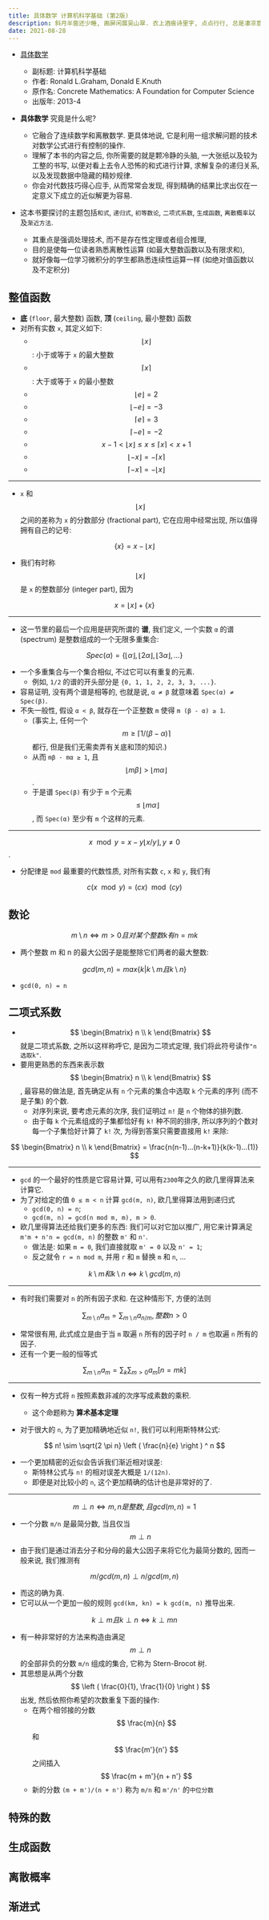 ```yaml
---
title: 具体数学 计算机科学基础 (第2版)
description: 斜月半窗还少睡, 画屏闲展吴山翠. 衣上酒痕诗里字, 点点行行, 总是凄凉意.
date: 2021-08-28
---
```


- [具体数学](https://book.douban.com/subject/21323941/)
  - 副标题: 计算机科学基础
  - 作者: Ronald L.Graham, Donald E.Knuth
  - 原作名: Concrete Mathematics: A Foundation for Computer Science
  - 出版年: 2013-4

- __具体数学__ 究竟是什么呢?
  - 它融合了连续数学和离散数学. 更具体地说,
    它是利用一组求解问题的技术对数学公式进行有控制的操作.
  - 理解了本书的内容之后, 你所需要的就是颗冷静的头脑,
    一大张纸以及较为工整的书写, 以便对看上去令人恐怖的和式进行计算,
    求解复杂的递归关系, 以及发现数据中隐藏的精妙规律.
  - 你会对代数技巧得心应手, 从而常常会发现,
    得到精确的结果比求出仅在一定意义下成立的近似解更为容易.

- 这本书要探讨的主题包括`和式`, `递归式`, `初等数论`, `二项式系数`,
  `生成函数`, `离散概率`以及`渐近方法`.
  - 其重点是强调处理技术, 而不是存在性定理或者组合推理,
  - 目的是使每一位读者熟悉离散性运算 (如最大整数函数以及有限求和),
  - 就好像每一位学习微积分的学生都熟悉连续性运算一样 (如绝对值函数以及不定积分)

## 整值函数

- __底__ (`floor`, 最大整数) 函数, __顶__ (`ceiling`, 最小整数) 函数
- 对所有实数 `x`, 其定义如下:
  - $$ \lfloor x \rfloor $$:
    小于或等于 `x` 的最大整数
  - $$ \lceil x \rceil $$:
    大于或等于 `x` 的最小整数
  - $$ \lfloor e \rfloor = 2 $$
  - $$ \lfloor -e \rfloor = -3 $$
  - $$ \lceil e \rceil = 3 $$
  - $$ \lceil -e \rceil = -2 $$
  - $$ x - 1 < \lfloor x \rfloor \le x \le \lceil x \rceil < x + 1 $$
  - $$ \lfloor -x \rfloor = - \lceil x \rceil $$
  - $$ \lceil -x \rceil = - \lfloor x \rfloor $$

---

- `x` 和
  $$ \lfloor x \rfloor $$
  之间的差称为 `x` 的分数部分 (fractional part),
  它在应用中经常出现, 所以值得拥有自己的记号:

$$ \{ x \} = x - \lfloor x \rfloor $$

- 我们有时称
  $$ \lfloor x \rfloor $$
  是 `x` 的整数部分 (integer part), 因为

$$ x = \lfloor x \rfloor + \{ x \} $$

---

- 这一节里的最后一个应用是研究所谓的 __谱__, 我们定义,
  一个实数 `α` 的谱 (spectrum) 是整数组成的一个无限多重集合:

$$
Spec(α) = \{
\lfloor α \rfloor,
\lfloor 2α \rfloor,
\lfloor 3α \rfloor,
... \}
$$

- 一个多重集合与一个集合相似, 不过它可以有重复的元素.
  - 例如, `1/2` 的谱的开头部分是 `{0, 1, 1, 2, 2, 3, 3, ...}`.
- 容易证明, 没有两个谱是相等的, 也就是说, `α ≠ β`
  就意味着 `Spec(α) ≠ Spec(β)`.
- 不失一般性, 假设 `α < β`, 就存在一个正整数 `m`
  使得 `m (β - α) ≥ 1`.
  - (事实上, 任何一个
    $$ m \ge \lceil 1 / (β - α) \rceil $$
    都行, 但是我们无需卖弄有关底和顶的知识.)
  - 从而 `mβ - mα ≥ 1`, 且
    $$ \lfloor mβ \rfloor > \lfloor mα \rfloor $$.
  - 于是谱 `Spec(β)` 有少于 `m` 个元素
    $$ ≤ \lfloor mα \rfloor $$,
    而 `Spec(α)` 至少有 `m` 个这样的元素.

---

$$ x \mod y = x - y \lfloor x / y \rfloor, y \ne 0 $$.

- 分配律是 `mod` 最重要的代数性质, 对所有实数 `c`, `x` 和 `y`, 我们有

$$ c(x \mod y) = (cx) \mod (cy) $$

## 数论

$$
m \setminus n \Leftrightarrow m > 0
且对某个整数 k 有 n = mk
$$

- 两个整数 m 和 n 的最大公因子是能整除它们两者的最大整数:

$$
gcd(m, n) =
max \{ k | k \setminus m 且 k \setminus n \}
$$

- `gcd(0, n) = n`

## 二项式系数

- $$ \begin{Bmatrix} n \\ k \end{Bmatrix} $$
  就是二项式系数, 之所以这样称呼它, 是因为二项式定理,
  我们将此符号读作`"n选取k"`.
- 要用更熟悉的东西来表示数
  $$ \begin{Bmatrix} n \\ k \end{Bmatrix} $$,
  最容易的做法是, 首先确定从有 `n` 个元素的集合中选取 `k`
  个元素的序列 (而不是子集) 的个数.
  - 对序列来说, 要考虑元素的次序, 我们证明过 `n!` 是 `n` 个物体的排列数.
  - 由于每 `k` 个元素组成的子集都恰好有 `k!` 种不同的排序,
    所以序列的个数对每一个子集恰好计算了 `k!` 次,
    为得到答案只需要直接用 `k!` 来除:

$$
\begin{Bmatrix} n \\ k \end{Bmatrix} =
\frac{n(n-1)...(n-k+1)}{k(k-1)...(1)}
$$

---

- `gcd` 的一个最好的性质是它容易计算, 可以用有`2300`年之久的欧几里得算法来计算它.
- 为了对给定的值 `0 ≤ m < n` 计算 `gcd(m, n)`,
  欧几里得算法用到递归式
  - `gcd(0, n) = n`;
  - `gcd(m, n) = gcd(n mod m, m), m > 0`.
- 欧几里得算法还给我们更多的东西: 我们可以对它加以推广, 用它来计算满足
  `m'm + n'n = gcd(m, n)` 的整数 `m'` 和 `n'`.
  - 做法是: 如果 `m = 0`, 我们直接就取 `m' = 0` 以及 `n' = 1`;
  - 反之就令 `r = n mod m`, 并用 `r` 和 `m` 替换 `m` 和 `n`, ...

$$
k \setminus m 和
k \setminus n \Leftrightarrow k \setminus gcd(m, n)
$$

---

- 有时我们需要对 `n` 的所有因子求和. 在这种情形下, 方便的法则

$$
\sum_{m \setminus n} a_m =
\sum_{m \setminus n} a_{n / m},
整数 n > 0
$$

- 常常很有用, 此式成立是由于当 `m` 取遍 `n` 所有的因子时
  `n / m` 也取遍 `n` 所有的因子.
- 还有一个更一般的恒等式

$$
\sum_{m \setminus n} a_m =
\sum_{k} \sum_{m > 0} a_m[n = mk]
$$

---

- 仅有一种方式将 `n` 按照素数非减的次序写成素数的乘积.
  - 这个命题称为 __算术基本定理__

- 对于很大的 `n`, 为了更加精确地近似 `n!`,
  我们可以利用斯特林公式:

$$
n! \sim \sqrt{2 \pi n} \left ( \frac{n}{e} \right ) ^ n
$$

- 一个更加精密的近似会告诉我们渐近相对误差:
  - 斯特林公式与 `n!` 的相对误差大概是 `1/(12n)`.
  - 即便是对比较小的 `n`, 这个更加精确的估计也是非常好的了.

---

$$
m \perp n \Leftrightarrow
m, n 是整数, 且 gcd(m, n) = 1
$$

- 一个分数 `m/n` 是最简分数, 当且仅当
    $$ m \perp n $$
- 由于我们是通过消去分子和分母的最大公因子来将它化为最简分数的, 因而一般来说,
  我们推测有

$$ m / gcd(m, n) \perp n / gcd(m, n) $$

- 而这的确为真.
- 它可以从一个更加一般的规则 `gcd(km, kn) = k gcd(m, n)` 推导出来.

$$ k \perp m 且 k \perp n \Leftrightarrow k \perp mn  $$

- 有一种非常好的方法来构造由满足
  $$ m \perp n $$
  的全部非负的分数 `m/n` 组成的集合, 它称为 Stern-Brocot 树.
- 其思想是从两个分数
  $$ \left ( \frac{0}{1}, \frac{1}{0} \right ) $$
  出发, 然后依照你希望的次数重复下面的操作:
  - 在两个相邻接的分数
    $$ \frac{m}{n} $$
    和
    $$ \frac{m'}{n'} $$
    之间插入
    $$ \frac{m + m'}{n + n'} $$
  - 新的分数 `(m + m')/(n + n')` 称为
    `m/n` 和 `m'/n'` 的`中位分数`

## 特殊的数

## 生成函数

## 离散概率

## 渐进式
